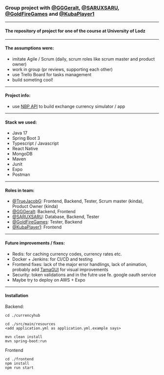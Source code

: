 ### Group project with [@GGGeralt][GGGeralt], [@SARUXSARU][SARUXSARU], [@GoldFireGames][GoldFireGames] and [@KubaPlayer1][KubaPlayer1]

---

#### The repository of project for one of the course at University of Lodz

---

#### The assumptions were:

- imitate Agile / Scrum (daily, scrum roles like scrum master and product owner)
- work in group (pr reviews, supporting each other)
- use Trello Board for tasks management
- build someting cool!

---

#### Project info:

- use [NBP API][nbpApi] to build exchange currency simulator / app

---

#### Stack we used:

- Java 17
- Spring Boot 3
- Typescript / Javascript
- React Native
- MongoDB
- Maven 
- Junit
- Expo
- Postman

---

#### Roles in team:
- [@TrueJacobG][TrueJacobG]: Frontend, Backend, Tester, Scrum master (kinda), Product Owner (kinda) 
- [@GGGeralt][GGGeralt]: Backend, Frontend
- [@SARUXSARU][SARUXSARU]: Database, Backend, Tester
- [@GoldFireGames][GoldFireGames]: Tester, Backend
- [@KubaPlayer1][KubaPlayer1]: Frontend

---

#### Future improvements / fixes:
- Redis: for caching currency codes, currency rates etc.
- Docker + Jenkins: for CI/CD and testing
- Frontend fixes: lack of the major error handlings, lack of animation, probably add [TamaGUI][tamagui] for visual improvements
- Security: token validations and in the futre use fe. google oauth service
- Maybe try to deploy on AWS + Expo

---

#### Installation

Backend:
```
cd ./currencyhub

cd ./src/main/resources
<add application.yml as application.yml.example says> 

mvn clean install
mvn spring-boot:run
```

Frontend
```
cd ./frontend
npm install
npm run start
```

[nbpApi]: https://api.nbp.pl/en.html
[tamagui]: https://tamagui.dev/
[TrueJacobG]: https://github.com/TrueJacobG
[GGGeralt]: https://github.com/GGGeralt
[SARUXSARU]: https://github.com/SARUXSARU
[GoldFireGames]: https://github.com/GoldFireGames
[KubaPlayer1]: https://github.com/KubaPlayer1
